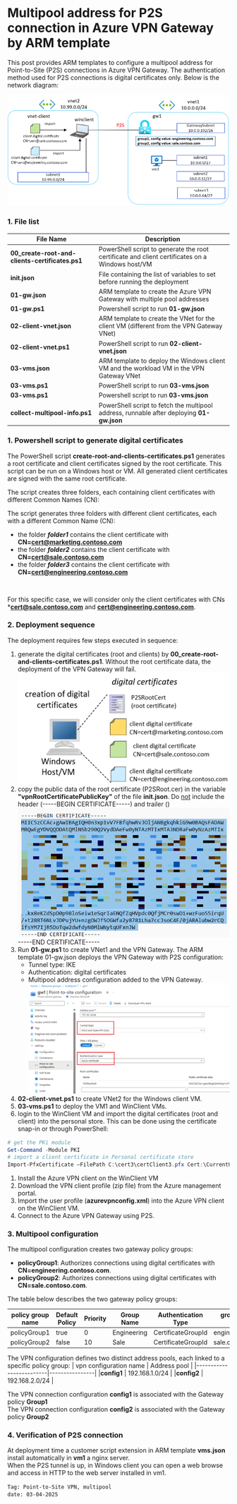 <properties
pageTitle= 'Multipool address for P2S connection in Azure VPN Gateway by ARM template'
description= "Multipool address for P2S connection in Azure VPN Gateway  by ARM template"
documentationcenter= "https://github.com/fabferri"
services="VPN Gateway"
authors="fabferri"
editor="fabferri"/>

<tags
   ms.service="configuration-Example-Azure"
   ms.devlang="ARM template"
   ms.topic="article"
   ms.tgt_pltfrm="Azure"
   ms.workload="VPN Gateway"
   ms.date="03/04/2025"
   ms.author="fabferri" />

# Multipool address for P2S connection in Azure VPN Gateway by ARM template
This post provides ARM templates to configure a multipool address for Point-to-Site (P2S) connections in Azure VPN Gateway. The authentication method used for P2S connections is digital certificates only. Below is the network diagram:

[![1]][1]


### <a name="generate digital certificates"></a>1. File list
| File Name               | Description                                                          | 
|-------------------------|----------------------------------------------------------------------|
| **00_create-root-and-clients-certificates.ps1** | PowerShell script to generate the root certificate and client certificates on a Windows host/VM |
| **init.json**           | File containing the list of variables to set before running the deployment | 
| **01-gw.json**          | ARM template to create the Azure VPN Gateway with multiple pool addresses  | 
| **01-gw.ps1**           | Powershell script to run **01-gw.json**                              |
| **02-client-vnet.json** | ARM template to create the VNet for the client VM (different from the VPN Gateway VNet)|
| **02-client-vnet.ps1**  | PowerShell script to run  **02-client-vnet.json**                     |
| **03-vms.json**         | ARM template to deploy the Windows client VM and the workload VM in the VPN Gateway VNet|
| **03-vms.ps1**          | PowerShell script to run **03-vms.json**                             |
| **03-vms.ps1**          | Powershell script to run **03-vms.json**                             |
| **collect-multipool-info.ps1** | PowerShell script to fetch the multipool address, runnable after deploying **01-gw.json**  |

### <a name="generate digital certificates"></a>1. Powershell script to generate digital certificates 
The PowerShell script **create-root-and-clients-certificates.ps1** generates a root certificate and client certificates signed by the root certificate. This script can be run on a Windows host or VM. All generated client certificates are signed with the same root certificate.

The script creates three folders, each containing client certificates with different Common Names (CN):<br>

The script generates three folders with different client certificates, each with a different Common Name (CN):
- the folder **_folder1_** contains the client certificate with **CN=cert@marketing.contoso.com**
- the folder **_folder2_** contains the client certificate with **CN=cert@sale.contoso.com**
- the folder **_folder3_** contains the client certificate with **CN=cert@engineering.contoso.com**
<br>

For this specific case, we will consider only the client certificates with CNs ***cert@sale.contoso.com** and **cert@engineering.contoso.com**.


### <a name="deployment sequence"></a>2. Deployment sequence
The deployment requires few steps executed in sequence:
1. generate the digital certificates (root and clients) by **00_create-root-and-clients-certificates.ps1**. Without the root certificate data, the deployment of the VPN Gateway will fail.
[![2]][2]
1. copy the public data of the root certificate (P2SRoot.cer) in the variable **"vpnRootCertificatePublicKey"** of the file **init.json**. Do <ins>not</ins> include the header (-----BEGIN CERTIFICATE-----) and trailer ()
[![3]][3]-----END CERTIFICATE-----
1. Run **01-gw.ps1** to create VNet1 and the VPN Gateway. The ARM template 01-gw.json deploys the VPN Gateway with P2S configuration:
   - Tunnel type: IKE
   - Authentication: digital certificates
   - Multipool address configuration added to the VPN Gateway.
[![4]][4]
1. **02-client-vnet.ps1**  to create VNet2 for the Windows client VM.
1. **03-vms.ps1** to deploy the VM1 and WinClient VMs.
1. login to the WinClient VM and import the digital certificates (root and client) into the personal store. This can be done using the certificate snap-in or through PowerShell:
```powershell
# get the PKi module
Get-Command -Module PKI
# import a client certificate in Personal certificate store
Import-PfxCertificate –FilePath C:\cert3\certClient3.pfx Cert:\CurrentUser\My -Password (ConvertTo-SecureString -String "12345" -Force –AsPlainText)
```
1. Install the Azure VPN client on the WinClient VM
1. Download the VPN client profile (zip file) from the Azure management portal.
1. Import the user profile (**azurevpnconfig.xml**) into the Azure VPN client on the WinClient VM.
1. Connect to the Azure VPN Gateway using P2S.


### <a name="deployment sequence"></a>3. Multipool configuration
The multipool configuration creates two gateway policy groups:
- **policyGroup1**: Authorizes connections using digital certificates with **CN=engineering.contoso.com**.
- **policyGroup2**: Authorizes connections using digital certificates with **CN=sale.contoso.com**.

The table below describes the two gateway policy groups:

| policy group name | Default Policy | Priority | Group Name  | Authentication Type | group configuration value|
|-------------------|----------------|----------|-------------|---------------------|--------------------------|
| policyGroup1      | true           | 0        | Engineering | CertificateGroupId  | engineering.contoso.com  |
| policyGroup2      | false          | 10       | Sale        | CertificateGroupId  | sale.contoso.com         |

The VPN configuration defines two distinct address pools, each linked to a specific policy group:
| vpn configuration name  | Address pool   |
|-------------------------|----------------|
|**config1**              | 192.168.1.0/24 |
|**config2**              | 192.168.2.0/24 |

The VPN connection configuration **config1** is associated with the Gateway policy **Group1** <br>
The VPN connection configuration **config2** is associated with the Gateway policy **Group2** <br>

### <a name="Verification"></a>4. Verification of P2S connection
At deployment time a customer script extension in ARM template **vms.json** install automatically in **vm1** a nginx server. <br>
When the P2S tunnel is up, in Windows client you can open a web browse and access in HTTP to the web server installed in vm1.

`Tag: Point-to-Site VPN, multipool` <br>
`date: 03-04-2025`

<!--Image References-->

[1]: ./media/network-diagram.png "network diagram"
[2]: ./media/digital-certificates.png "create digital certificates"
[3]: ./media/public-data-root-certificate.png "public data root certificate"
[4]: ./media/p2s-config.png "point-to-site configuration"


<!--Link References-->
